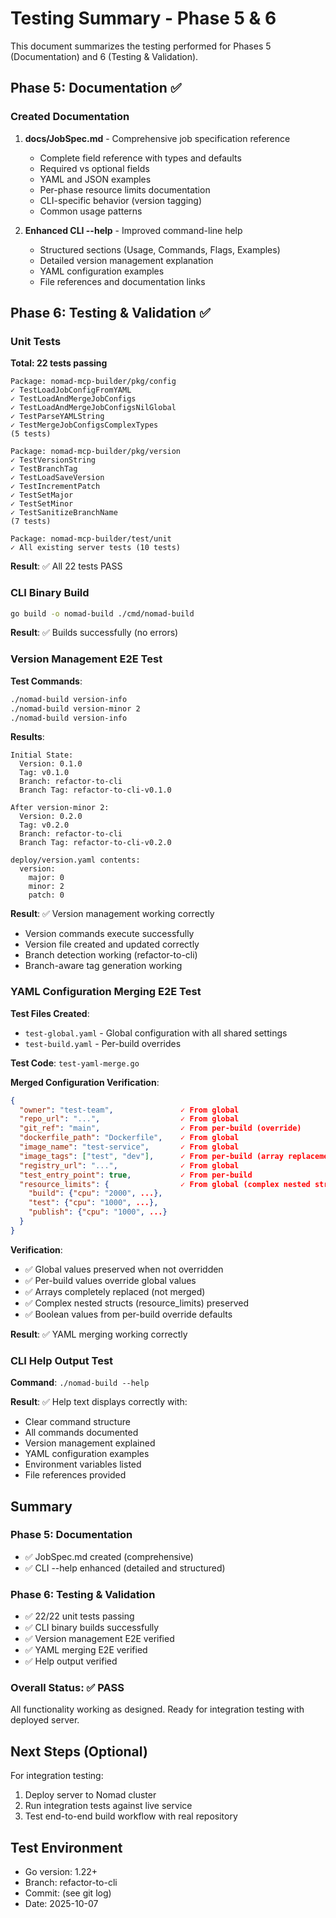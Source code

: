 # Testing Summary - Phase 5 & 6

This document summarizes the testing performed for Phases 5 (Documentation) and 6 (Testing & Validation).

## Phase 5: Documentation ✅

### Created Documentation

1. **docs/JobSpec.md** - Comprehensive job specification reference
   - Complete field reference with types and defaults
   - Required vs optional fields
   - YAML and JSON examples
   - Per-phase resource limits documentation
   - CLI-specific behavior (version tagging)
   - Common usage patterns

2. **Enhanced CLI --help** - Improved command-line help
   - Structured sections (Usage, Commands, Flags, Examples)
   - Detailed version management explanation
   - YAML configuration examples
   - File references and documentation links

## Phase 6: Testing & Validation ✅

### Unit Tests

**Total: 22 tests passing**

```
Package: nomad-mcp-builder/pkg/config
✓ TestLoadJobConfigFromYAML
✓ TestLoadAndMergeJobConfigs
✓ TestLoadAndMergeJobConfigsNilGlobal
✓ TestParseYAMLString
✓ TestMergeJobConfigsComplexTypes
(5 tests)

Package: nomad-mcp-builder/pkg/version
✓ TestVersionString
✓ TestBranchTag
✓ TestLoadSaveVersion
✓ TestIncrementPatch
✓ TestSetMajor
✓ TestSetMinor
✓ TestSanitizeBranchName
(7 tests)

Package: nomad-mcp-builder/test/unit
✓ All existing server tests (10 tests)
```

**Result**: ✅ All 22 tests PASS

### CLI Binary Build

```bash
go build -o nomad-build ./cmd/nomad-build
```

**Result**: ✅ Builds successfully (no errors)

### Version Management E2E Test

**Test Commands**:
```bash
./nomad-build version-info
./nomad-build version-minor 2
./nomad-build version-info
```

**Results**:
```
Initial State:
  Version: 0.1.0
  Tag: v0.1.0
  Branch: refactor-to-cli
  Branch Tag: refactor-to-cli-v0.1.0

After version-minor 2:
  Version: 0.2.0
  Tag: v0.2.0
  Branch: refactor-to-cli
  Branch Tag: refactor-to-cli-v0.2.0

deploy/version.yaml contents:
  version:
    major: 0
    minor: 2
    patch: 0
```

**Result**: ✅ Version management working correctly
- Version commands execute successfully
- Version file created and updated correctly
- Branch detection working (refactor-to-cli)
- Branch-aware tag generation working

### YAML Configuration Merging E2E Test

**Test Files Created**:
- `test-global.yaml` - Global configuration with all shared settings
- `test-build.yaml` - Per-build overrides

**Test Code**: `test-yaml-merge.go`

**Merged Configuration Verification**:
```json
{
  "owner": "test-team",               ✓ From global
  "repo_url": "...",                  ✓ From global
  "git_ref": "main",                  ✓ From per-build (override)
  "dockerfile_path": "Dockerfile",    ✓ From global
  "image_name": "test-service",       ✓ From global
  "image_tags": ["test", "dev"],      ✓ From per-build (array replacement)
  "registry_url": "...",              ✓ From global
  "test_entry_point": true,           ✓ From per-build
  "resource_limits": {                ✓ From global (complex nested struct)
    "build": {"cpu": "2000", ...},
    "test": {"cpu": "1000", ...},
    "publish": {"cpu": "1000", ...}
  }
}
```

**Verification**:
- ✅ Global values preserved when not overridden
- ✅ Per-build values override global values
- ✅ Arrays completely replaced (not merged)
- ✅ Complex nested structs (resource_limits) preserved
- ✅ Boolean values from per-build override defaults

**Result**: ✅ YAML merging working correctly

### CLI Help Output Test

**Command**: `./nomad-build --help`

**Result**: ✅ Help text displays correctly with:
- Clear command structure
- All commands documented
- Version management explained
- YAML configuration examples
- Environment variables listed
- File references provided

## Summary

### Phase 5: Documentation
- ✅ JobSpec.md created (comprehensive)
- ✅ CLI --help enhanced (detailed and structured)

### Phase 6: Testing & Validation
- ✅ 22/22 unit tests passing
- ✅ CLI binary builds successfully
- ✅ Version management E2E verified
- ✅ YAML merging E2E verified
- ✅ Help output verified

### Overall Status: ✅ PASS

All functionality working as designed. Ready for integration testing with deployed server.

## Next Steps (Optional)

For integration testing:
1. Deploy server to Nomad cluster
2. Run integration tests against live service
3. Test end-to-end build workflow with real repository

## Test Environment

- Go version: 1.22+
- Branch: refactor-to-cli
- Commit: (see git log)
- Date: 2025-10-07
